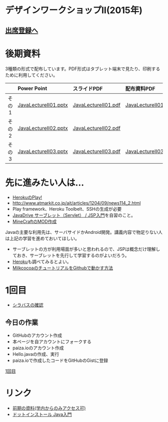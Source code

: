 # デザインワークショップII(2015年) 

## [出席登録へ](http://edu.amdv.net/java/att.php)

# 後期資料
3種類の形式で配布しています。PDF形式はタブレット端末で見たり、印刷するために利用してください。

| |Power Point|スライドPDF|配布資料PDF|
|:--:|:--------|:-------|:---------|
|その1|[JavaLectureII01.pptx](http://edu.amdv.net/java/JavaLectureII01.pptx)|[JavaLectureII01.pdf](http://edu.amdv.net/java/JavaLectureII01.pdf)|[JavaLectureII01x.pdf](http://edu.amdv.net/java/JavaLectureII01x.pdf)|
|その2|[JavaLectureII02.pptx](http://edu.amdv.net/java/JavaLectureII02.pptx)|[JavaLectureII02.pdf](http://edu.amdv.net/java/JavaLectureII02.pdf)||
|その3|[JavaLectureII03.pptx](http://edu.amdv.net/java/JavaLectureII03.pptx)|[JavaLectureII03.pdf](http://edu.amdv.net/java/JavaLectureII03.pdf)|[JavaLectureII03x.pdf](http://edu.amdv.net/java/JavaLectureII03x.pdf)|

# 先に進みたい人は…
- [HerokuのPlay!](https://devcenter.heroku.com/articles/getting-started-with-play)
 - http://www.atmarkit.co.jp/ait/articles/1204/09/news114_2.html
 - Play framework、Heroku Toolbelt、SSHの生成が必要
- [JavaDrive サーブレット（Servlet） / JSP入門](http://www.javadrive.jp/servlet/)を自習のこと。
- [MineCraftのMOD作成](http://www26.atwiki.jp/minecraft/pages/86.html)

Javaの主要な利用先は、サーバサイドかAndroid開発。講義内容で物足りない人は上記の学習を進めておいてほしい。


- サーブレットの方が利用場面が多いと思われるので、JSPは概念だけ理解しておき、サーブレットを先行して学習するのがよいだろう。
- [Heroku](http://codezine.jp/article/detail/8051)も調べてみるとよい。
- [MilkcocoaのチュートリアルをGithubで動かす方法](https://github.com/tanakaedu/dat14_fall/wiki/Milkcocoa%E3%82%92%E7%B0%A1%E5%8D%98%E3%81%AB%E4%BD%BF%E3%81%86)

# 1回目
- [シラバスの確認](https://github.com/tanakaedu/java2015/blob/master/designii.pdf)

## 今日の作業
- GitHubのアカウント作成
- 本ページを自アカウントにフォークする
- paiza.ioのアカウント作成
- Hello.javaの作成、実行
- paiza.ioで作成したコードをGitHubのGistに登録

[1回目]()


# リンク
- [前期の資料(学内からのみアクセス可)](http://www.rye.tama.ac.jp/hiki/?Lecture)
- [ドットインストール Java入門](http://dotinstall.com/lessons/basic_java)

